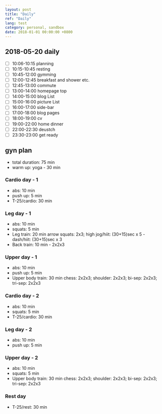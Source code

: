 ```yaml
---
layout: post
title: "Daily"
ref: "Daily"
lang: test
category: personal, sandbox
date: 2018-01-01 00:00:00 +0800
---
```

## 2018-05-20 daily
- [ ] 10:06-10:15 planning
- [ ] 10:15-10:45 resting
- [ ] 10:45-12:00 gymming
- [ ] 12:00-12:45 breakfast and shower etc.
- [ ] 12:45-13:00 commute
- [ ] 13:00-14:00 homepage top
- [ ] 14:00-15:00 blog List
- [ ] 15:00-16:00 picture List
- [ ] 16:00-17:00 side-bar
- [ ] 17:00-18:00 blog pages
- [ ] 18:00-19:00 cv
- [ ] 19:00-22:00 home dinner
- [ ] 22:00-22:30 deustch
- [ ] 23:30-23:00 get ready

## gyn plan
- total duration: 75 min
- warm up: yoga - 30 min

### Cardio day - 1
- abs: 10 min
- push up: 5 min
- T-25/cardio: 30 min

### Leg day - 1
- abs: 10 min
- squats: 5 min
- Leg train: 20 min
arrow squats: 2x3; high jog/hiit: (30+15)sec x 5 - dash/hiit: (30+15)sec x 3
- Back train: 10 min - 2x2x3

### Upper day - 1
- abs: 10 min
- push up: 5 min
- Upper body train: 30 min
chess: 2x2x3; shoulder: 2x2x3; bi-sep: 2x2x3; tri-sep: 2x2x3

### Cardio day - 2
- abs: 10 min
- squats: 5 min
- T-25/cardio: 30 min

### Leg day - 2
- abs: 10 min
- push up: 5 min

### Upper day - 2
- abs: 10 min
- squats: 5 min
- Upper body train: 30 min
chess: 2x2x3; shoulder: 2x2x3; bi-sep: 2x2x3; tri-sep: 2x2x3

### Rest day
- T-25/rest: 30 min
